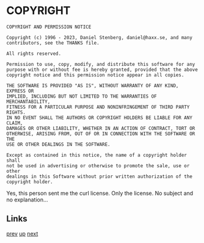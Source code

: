 # COPYRIGHT

    COPYRIGHT AND PERMISSION NOTICE

    Copyright (c) 1996 - 2023, Daniel Stenberg, daniel@haxx.se, and many
    contributors, see the THANKS file.

    All rights reserved.

    Permission to use, copy, modify, and distribute this software for any
    purpose with or without fee is hereby granted, provided that the above
    copyright notice and this permission notice appear in all copies.

    THE SOFTWARE IS PROVIDED "AS IS", WITHOUT WARRANTY OF ANY KIND, EXPRESS OR
    IMPLIED, INCLUDING BUT NOT LIMITED TO THE WARRANTIES OF MERCHANTABILITY,
    FITNESS FOR A PARTICULAR PURPOSE AND NONINFRINGEMENT OF THIRD PARTY RIGHTS.
    IN NO EVENT SHALL THE AUTHORS OR COPYRIGHT HOLDERS BE LIABLE FOR ANY CLAIM,
    DAMAGES OR OTHER LIABILITY, WHETHER IN AN ACTION OF CONTRACT, TORT OR
    OTHERWISE, ARISING FROM, OUT OF OR IN CONNECTION WITH THE SOFTWARE OR THE
    USE OR OTHER DEALINGS IN THE SOFTWARE.

    Except as contained in this notice, the name of a copyright holder shall
    not be used in advertising or otherwise to promote the sale, use or other
    dealings in this Software without prior written authorization of the
    copyright holder.

Yes, this person sent me the curl license. Only the license. No subject and no
explanation...

## Links

[prev](2023-09-20.md) [up](../) [next](2023-11-26.md)
